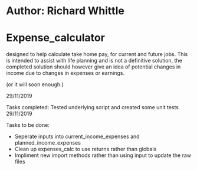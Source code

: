 ##### 
# Author: Richard Whittle
#####

# Expense_calculator
 designed to help calculate take home pay, for current and future jobs. This is intended to assist with life planning and is not a definitive solution, the completed solution should however give an idea of potential changes in income due to changes in expenses or earnings.
 
 (or it will soon enough.)

29/11/2019

 Tasks completed:
 Tested underlying script and created some unit tests 29/11/2019

 Tasks to be done:

 * Seperate inputs into current_income_expenses and planned_income_expenses
 * Clean up expenses_calc to use returns rather than globals
 * Impliment new import methods rather than using input to update the raw files
